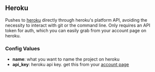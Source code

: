 Heroku
------

Pushes to [heroku](https://heroku.com) directly through heroku's platform API, avoiding the necessity to interact with git or the command line. Only requires an API token for auth, which you can easily grab from your account page on heroku.

### Config Values

- **name**: what you want to name the project on heroku
- **api_key**: heroku api key. get this from your [account page](https://dashboard.heroku.com/account)
